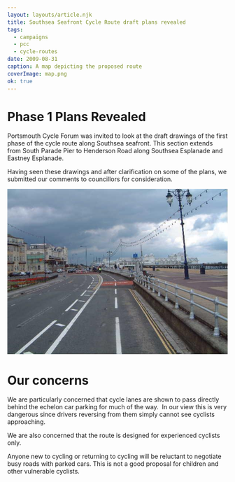 ```yaml
---
layout: layouts/article.njk
title: Southsea Seafront Cycle Route draft plans revealed
tags:
  - campaigns
  - pcc
  - cycle-routes
date: 2009-08-31
caption: A map depicting the proposed route 
coverImage: map.png
ok: true
---
```


# Phase 1 Plans Revealed

Portsmouth Cycle Forum was invited to look at the draft drawings of the first phase of the cycle route along Southsea seafront. This section extends from South Parade Pier to Henderson Road along Southsea Esplanade and Eastney Esplanade.

Having seen these drawings and after clarification on some of the plans, we submitted our comments to councillors for consideration.


![a contraflow cycle lane in Southsea](seafront-contraflow.jpg)
# Our concerns

We are particularly concerned that cycle lanes are shown to pass directly behind the echelon car parking for much of the way.  In our view this is very dangerous since drivers reversing from them simply cannot see cyclists approaching.

We are also concerned that the route is designed for experienced cyclists only.

Anyone new to cycling or returning to cycling will be reluctant to negotiate busy roads with parked cars. This is not a good proposal for children and other vulnerable cyclists.

